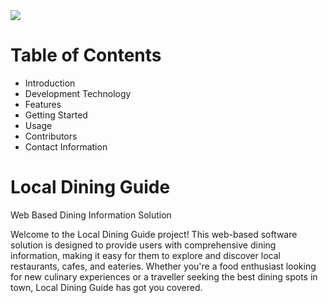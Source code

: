<img src="https://encrypted-tbn0.gstatic.com/images?q=tbn:ANd9GcTTQOsr-gfxII3kDR4KwfOsxELVK4H-v0schksZLT5yVA&s"/>

# Table of Contents
- Introduction 
- Development Technology 
- Features 
- Getting Started 
- Usage 
- Contributors 
- Contact Information

# Local Dining Guide 
Web Based Dining Information Solution 
 
Welcome to the Local Dining Guide project! This web-based software solution is designed to 
provide users with comprehensive dining information, making it easy for them to explore 
and discover local restaurants, cafes, and eateries. Whether you're a food enthusiast looking 
for new culinary experiences or a traveller seeking the best dining spots in town, Local 
Dining Guide has got you covered.
